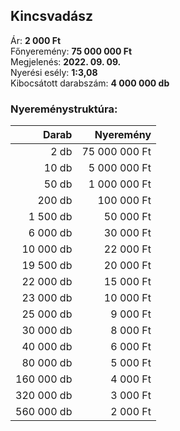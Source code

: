 ## Kincsvadász

Ár: **2 000 Ft**<br/>
Főnyeremény: **75 000 000 Ft**<br/>
Megjelenés: **2022. 09. 09.**<br/>
Nyerési esély: **1:3,08**<br/>
Kibocsátott darabszám: **4 000 000 db**<br/>

### Nyereménystruktúra:
Darab|Nyeremény
---:|---:
2 db|75 000 000 Ft
10 db|5 000 000 Ft
50 db|1 000 000 Ft
200 db|100 000 Ft
1 500 db|50 000 Ft
6 000 db|30 000 Ft
10 000 db|22 000 Ft
19 500 db|20 000 Ft
22 000 db|15 000 Ft
23 000 db|10 000 Ft
25 000 db|9 000 Ft
30 000 db|8 000 Ft
40 000 db|6 000 Ft
80 000 db|5 000 Ft
160 000 db|4 000 Ft
320 000 db|3 000 Ft
560 000 db|2 000 Ft
